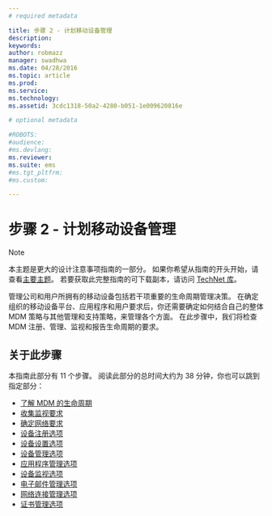 ```yaml
---
# required metadata

title: 步骤 2 - 计划移动设备管理
description:
keywords:
author: robmazz
manager: swadhwa
ms.date: 04/28/2016
ms.topic: article
ms.prod:
ms.service:
ms.technology:
ms.assetid: 3cdc1318-50a2-4280-b051-1e009620816e

# optional metadata

#ROBOTS:
#audience:
#ms.devlang:
ms.reviewer: 
ms.suite: ems
#ms.tgt_pltfrm:
#ms.custom:

---
```


# 步骤 2 - 计划移动设备管理

>[!NOTE]
>本主题是更大的设计注意事项指南的一部分。 如果你希望从指南的开头开始，请查看[主要主题](mdm-design-considerations-guide.md)。 若要获取此完整指南的可下载副本，请访问 [TechNet 库](https://gallery.technet.microsoft.com/Mobile-Device-Management-7d401582)。

管理公司和用户所拥有的移动设备包括若干项重要的生命周期管理决策。 在确定组织的移动设备平台、应用程序和用户要求后，你还需要确定如何结合自己的整体 MDM 策略与其他管理和支持策略，来管理各个方面。 在此步骤中，我们将检查 MDM 注册、管理、监视和报告生命周期的要求。

## 关于此步骤

本指南此部分有 11 个步骤。 阅读此部分的总时间大约为 38 分钟，你也可以跳到指定部分：

- [了解 MDM 的生命周期](mdm-understand-mdm-lifecycle.md)
- [收集监视要求](mdm-gather-monitoring-requirements.md)
- [确定网络要求](mdm-determine-network-requirements.md)
- [设备注册选项](mdm-device-enrollment-options.md)
- [设备设置选项](mdm-device-provisioning-options.md)
- [设备管理选项](mdm-device-management-options.md)
- [应用程序管理选项](mdm-application-management-options)
- [设备监视选项](mdm-device-monitoring-options.md)
- [电子邮件管理选项](mdm-email-management-options.md)
- [网络连接管理选项](mdm-network-connectivity-management-options)
- [证书管理选项](mdm-certificate-management-options.md)

<!--HONumber=Apr16_HO2-->


